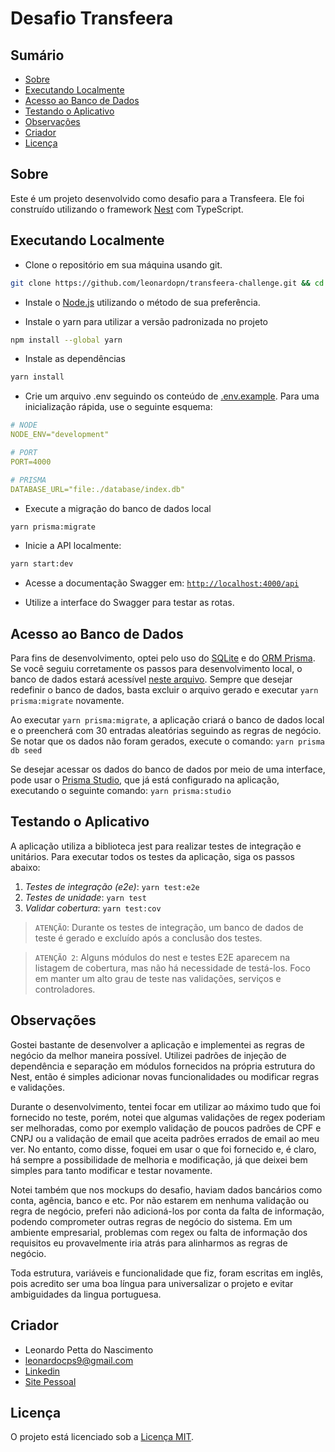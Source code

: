 # Desafio Transfeera

## Sumário

-   [Sobre](#sobre)
-   [Executando Localmente](#executando-localmente)
-   [Acesso ao Banco de Dados](#acesso-ao-banco-de-dados)
-   [Testando o Aplicativo](#testando-o-aplicativo)
-   [Observações](#observações)
-   [Criador](#criador)
-   [Licença](#licença)

## Sobre

Este é um projeto desenvolvido como desafio para a Transfeera. Ele foi construído utilizando o framework [Nest](https://github.com/nestjs/nest) com TypeScript.

## Executando Localmente

-   Clone o repositório em sua máquina usando git.

```bash
git clone https://github.com/leonardopn/transfeera-challenge.git && cd transfeera-challenge
```

-   Instale o [Node.js](https://nodejs.org/en/download/package-manager) utilizando o método de sua preferência.

-   Instale o yarn para utilizar a versão padronizada no projeto

```bash
npm install --global yarn
```

-   Instale as dependências

```bash
yarn install
```

-   Crie um arquivo .env seguindo os conteúdo de [.env.example](./.env.example). Para uma inicialização rápida, use o seguinte esquema:

```yml
# NODE
NODE_ENV="development"

# PORT
PORT=4000

# PRISMA
DATABASE_URL="file:./database/index.db"
```

-   Execute a migração do banco de dados local

```bash
yarn prisma:migrate
```

-   Inicie a API localmente:

```bash
yarn start:dev
```

-   Acesse a documentação Swagger em: [`http://localhost:4000/api`](http://localhost:4000/api)

-   Utilize a interface do Swagger para testar as rotas.

## Acesso ao Banco de Dados

Para fins de desenvolvimento, optei pelo uso do [SQLite](https://sqlite.org/) e do [ORM Prisma](https://www.prisma.io/).
Se você seguiu corretamente os passos para desenvolvimento local, o banco de dados estará acessível [neste arquivo](./prisma/database/index.db). Sempre que desejar redefinir o banco de dados, basta excluir o arquivo gerado e executar `yarn prisma:migrate` novamente.

Ao executar `yarn prisma:migrate`, a aplicação criará o banco de dados local e o preencherá com 30 entradas aleatórias seguindo as regras de negócio. Se notar que os dados não foram gerados, execute o comando: `yarn prisma db seed`

Se desejar acessar os dados do banco de dados por meio de uma interface, pode usar o [Prisma Studio](https://www.prisma.io/studio), que já está configurado na aplicação, executando o seguinte comando: `yarn prisma:studio`

## Testando o Aplicativo

A aplicação utiliza a biblioteca jest para realizar testes de integração e unitários. Para executar todos os testes da aplicação, siga os passos abaixo:

1. _Testes de integração (e2e)_: `yarn test:e2e`
2. _Testes de unidade_: `yarn test`
3. _Validar cobertura_: `yarn test:cov`

> `ATENÇÃO`: Durante os testes de integração, um banco de dados de teste é gerado e excluído após a conclusão dos testes.

> `ATENÇÃO 2`: Alguns módulos do nest e testes E2E aparecem na listagem de cobertura, mas não há necessidade de testá-los. Foco em manter um alto grau de teste nas validações, serviços e controladores.

## Observações

Gostei bastante de desenvolver a aplicação e implementei as regras de negócio da melhor maneira possível. Utilizei padrões de injeção de dependência e separação em módulos fornecidos na própria estrutura do Nest, então é simples adicionar novas funcionalidades ou modificar regras e validações.

Durante o desenvolvimento, tentei focar em utilizar ao máximo tudo que foi fornecido no teste, porém, notei que algumas validações de regex poderiam ser melhoradas, como por exemplo validação de poucos padrões de CPF e CNPJ ou a validação de email que aceita padrões errados de email ao meu ver. No entanto, como disse, foquei em usar o que foi fornecido e, é claro, há sempre a possibilidade de melhoria e modificação, já que deixei bem simples para tanto modificar e testar novamente.

Notei também que nos mockups do desafio, haviam dados bancários como conta, agência, banco e etc. Por não estarem em nenhuma validação ou regra de negócio, preferi não adicioná-los por conta da falta de informação, podendo comprometer outras regras de negócio do sistema. Em um ambiente empresarial, problemas com regex ou falta de informação dos requisitos eu provavelmente iria atrás para alinharmos as regras de negócio.

Toda estrutura, variáveis e funcionalidade que fiz, foram escritas em inglês, pois acredito ser uma boa língua para universalizar o projeto e evitar ambiguidades da lingua portuguesa.

## Criador

-   Leonardo Petta do Nascimento
-   <leonardocps9@gmail.com>
-   [Linkedin](https://www.linkedin.com/in/leonardo-petta-do-nascimento-75674015b/)
-   [Site Pessoal](https://www.leonardopetta.dev/)

## Licença

O projeto está licenciado sob a [Licença MIT](./LICENSE.md).
